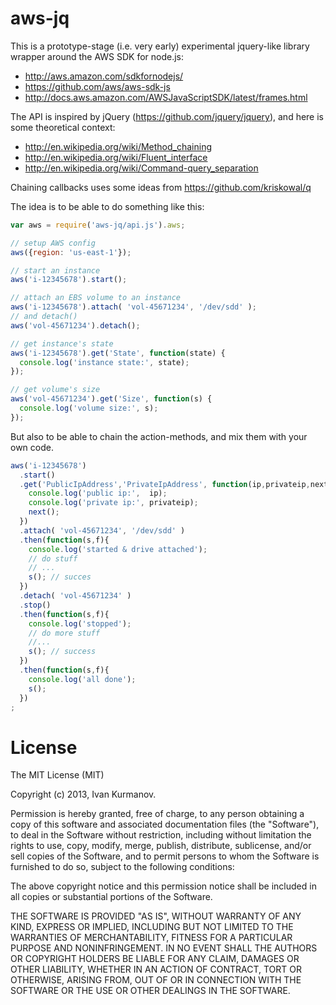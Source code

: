 aws-jq
======

This is a prototype-stage (i.e. very early) experimental jquery-like 
library wrapper around the AWS SDK for node.js:
 - http://aws.amazon.com/sdkfornodejs/ 
 - https://github.com/aws/aws-sdk-js
 - http://docs.aws.amazon.com/AWSJavaScriptSDK/latest/frames.html

The API is inspired by jQuery (https://github.com/jquery/jquery), 
and here is some theoretical context:
 - http://en.wikipedia.org/wiki/Method_chaining
 - http://en.wikipedia.org/wiki/Fluent_interface
 - http://en.wikipedia.org/wiki/Command-query_separation

Chaining callbacks uses some ideas from https://github.com/kriskowal/q

The idea is to be able to do something like this:

```javascript
var aws = require('aws-jq/api.js').aws;

// setup AWS config
aws({region: 'us-east-1'});

// start an instance
aws('i-12345678').start();

// attach an EBS volume to an instance
aws('i-12345678').attach( 'vol-45671234', '/dev/sdd' );
// and detach()
aws('vol-45671234').detach();

// get instance's state
aws('i-12345678').get('State', function(state) {
  console.log('instance state:', state);
});

// get volume's size
aws('vol-45671234').get('Size', function(s) {
  console.log('volume size:', s);  
});
```

But also to be able to chain the action-methods, and mix 
them with your own code.

```javascript
aws('i-12345678')
  .start()
  .get('PublicIpAddress','PrivateIpAddress', function(ip,privateip,next) {
    console.log('public ip:',  ip);
    console.log('private ip:', privateip);
    next();
  })
  .attach( 'vol-45671234', '/dev/sdd' )
  .then(function(s,f){
    console.log('started & drive attached');
    // do stuff
    // ...
    s(); // succes
  })
  .detach( 'vol-45671234' )
  .stop()
  .then(function(s,f){
    console.log('stopped');
    // do more stuff
    //...
    s(); // success
  })
  .then(function(s,f){
    console.log('all done');
    s(); 
  })
;
```


License
=======

The MIT License (MIT)

Copyright (c) 2013, Ivan Kurmanov.

Permission is hereby granted, free of charge, to any person obtaining a copy
of this software and associated documentation files (the "Software"), to deal
in the Software without restriction, including without limitation the rights
to use, copy, modify, merge, publish, distribute, sublicense, and/or sell
copies of the Software, and to permit persons to whom the Software is
furnished to do so, subject to the following conditions:

The above copyright notice and this permission notice shall be included in
all copies or substantial portions of the Software.

THE SOFTWARE IS PROVIDED "AS IS", WITHOUT WARRANTY OF ANY KIND, EXPRESS OR
IMPLIED, INCLUDING BUT NOT LIMITED TO THE WARRANTIES OF MERCHANTABILITY,
FITNESS FOR A PARTICULAR PURPOSE AND NONINFRINGEMENT. IN NO EVENT SHALL THE
AUTHORS OR COPYRIGHT HOLDERS BE LIABLE FOR ANY CLAIM, DAMAGES OR OTHER
LIABILITY, WHETHER IN AN ACTION OF CONTRACT, TORT OR OTHERWISE, ARISING FROM,
OUT OF OR IN CONNECTION WITH THE SOFTWARE OR THE USE OR OTHER DEALINGS IN
THE SOFTWARE.
